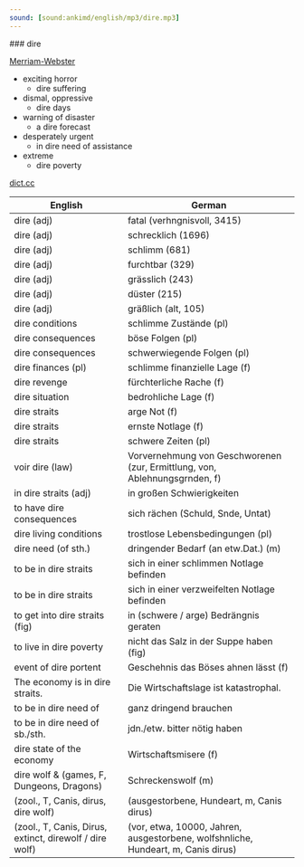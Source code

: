 ```yaml
---
sound: [sound:ankimd/english/mp3/dire.mp3]
---
```


\### dire

[Merriam-Webster](https://www.merriam-webster.com/dictionary/dire)

- exciting horror
    - dire suffering
- dismal, oppressive
    - dire days
- warning of disaster
    - a dire forecast
- desperately urgent
    - in dire need of assistance
- extreme
    - dire poverty

[dict.cc](https://www.dict.cc/dire)

| English        | German       |
| -------------- | ------------ |
| dire (adj) | fatal (verhngnisvoll, 3415) |
| dire (adj) | schrecklich (1696) |
| dire (adj) | schlimm (681) |
| dire (adj) | furchtbar (329) |
| dire (adj) | grässlich (243) |
| dire (adj) | düster (215) |
| dire (adj) | gräßlich (alt, 105) |
| dire conditions | schlimme Zustände (pl) |
| dire consequences | böse Folgen (pl) |
| dire consequences | schwerwiegende Folgen (pl) |
| dire finances (pl) | schlimme finanzielle Lage (f) |
| dire revenge | fürchterliche Rache (f) |
| dire situation | bedrohliche Lage (f) |
| dire straits | arge Not (f) |
| dire straits | ernste Notlage (f) |
| dire straits | schwere Zeiten (pl) |
| voir dire (law) | Vorvernehmung von Geschworenen (zur, Ermittlung, von, Ablehnungsgrnden, f) |
| in dire straits (adj) | in großen Schwierigkeiten |
| to have dire consequences | sich rächen (Schuld, Snde, Untat) |
| dire living conditions | trostlose Lebensbedingungen (pl) |
| dire need (of sth.) | dringender Bedarf (an etw.Dat.) (m) |
| to be in dire straits | sich in einer schlimmen Notlage befinden |
| to be in dire straits | sich in einer verzweifelten Notlage befinden |
| to get into dire straits (fig) | in (schwere / arge) Bedrängnis geraten |
| to live in dire poverty | nicht das Salz in der Suppe haben (fig) |
| event of dire portent | Geschehnis das Böses ahnen lässt (f) |
| The economy is in dire straits. | Die Wirtschaftslage ist katastrophal. |
| to be in dire need of | ganz dringend brauchen |
| to be in dire need of sb./sth. | jdn./etw. bitter nötig haben |
| dire state of the economy | Wirtschaftsmisere (f) |
| dire wolf & (games, F, Dungeons, Dragons) | Schreckenswolf (m) |
|  (zool., T, Canis, dirus, dire wolf) |  (ausgestorbene, Hundeart, m, Canis dirus) |
|  (zool., T, Canis, Dirus, extinct, direwolf / dire wolf) |  (vor, etwa, 10000, Jahren, ausgestorbene, wolfshnliche, Hundeart, m, Canis dirus) |
